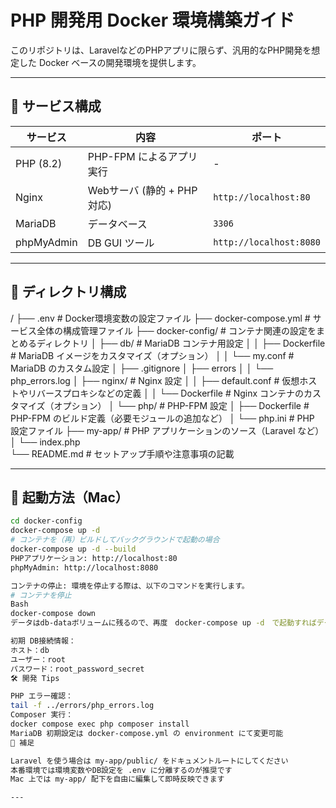# PHP 開発用 Docker 環境構築ガイド

このリポジトリは、LaravelなどのPHPアプリに限らず、汎用的なPHP開発を想定した Docker ベースの開発環境を提供します。

---

## 🧩 サービス構成

| サービス     | 内容                           | ポート          |
|--------------|--------------------------------|------------------|
| PHP (8.2)    | PHP-FPM によるアプリ実行       | -                |
| Nginx        | Webサーバ (静的 + PHP対応)     | `http://localhost:80` |
| MariaDB      | データベース                    | `3306`           |
| phpMyAdmin   | DB GUI ツール                   | `http://localhost:8080` |

---

## 📂 ディレクトリ構成

/
├── .env                         # Docker環境変数の設定ファイル
├── docker-compose.yml           # サービス全体の構成管理ファイル
├── docker-config/               # コンテナ関連の設定をまとめるディレクトリ
│   ├── db/                      # MariaDB コンテナ用設定
│   │   ├── Dockerfile           # MariaDB イメージをカスタマイズ（オプション）
│   │   └── my.conf              # MariaDB のカスタム設定
│   ├── .gitignore
│   ├── errors
│   │   └── php_errors.log
│   ├── nginx/                   # Nginx 設定
│   │   ├── default.conf         # 仮想ホストやリバースプロキシなどの定義
│   │   └── Dockerfile           # Nginx コンテナのカスタマイズ（オプション）
│   └── php/                     # PHP-FPM 設定
│       ├── Dockerfile           # PHP-FPM のビルド定義（必要モジュールの追加など）
│       └── php.ini              # PHP 設定ファイル
├── my-app/                      # PHP アプリケーションのソース（Laravel など）
│   └── index.php         
└── README.md                    # セットアップ手順や注意事項の記載

---

## 🚀 起動方法（Mac）

```bash
cd docker-config
docker-compose up -d
# コンテナを（再）ビルドしてバックグラウンドで起動の場合
docker-compose up -d --build
PHPアプリケーション: http://localhost:80
phpMyAdmin: http://localhost:8080

コンテナの停止: 環境を停止する際は、以下のコマンドを実行します。
# コンテナを停止
Bash
docker-compose down
データはdb-dataボリュームに残るので、再度　docker-compose up -d　で起動すればデータは復元されます。

初期 DB接続情報：
ホスト：db
ユーザー：root
パスワード：root_password_secret
🛠 開発 Tips

PHP エラー確認：
tail -f ../errors/php_errors.log
Composer 実行：
docker compose exec php composer install
MariaDB 初期設定は docker-compose.yml の environment にて変更可能
📝 補足

Laravel を使う場合は my-app/public/ をドキュメントルートにしてください
本番環境では環境変数やDB設定を .env に分離するのが推奨です
Mac 上では my-app/ 配下を自由に編集して即時反映できます

---




